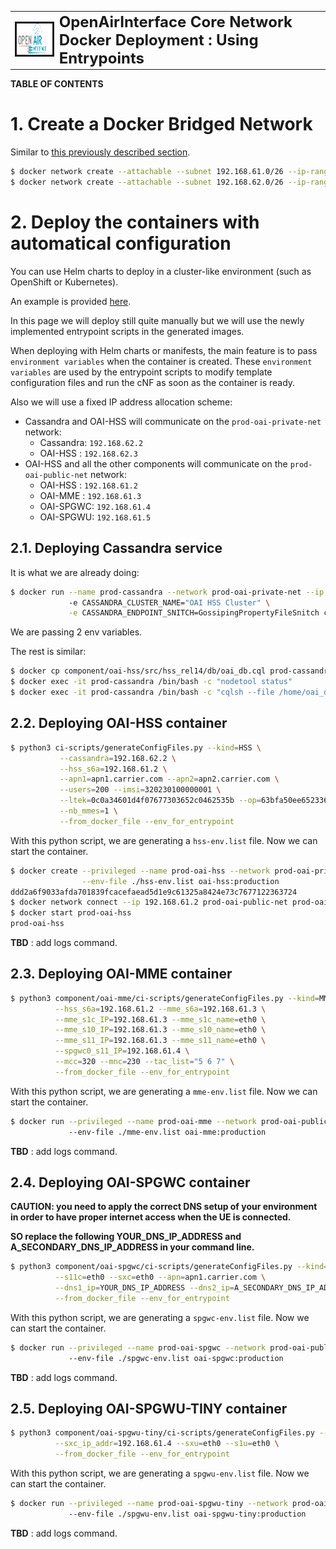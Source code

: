 <table style="border-collapse: collapse; border: none;">
  <tr style="border-collapse: collapse; border: none;">
    <td style="border-collapse: collapse; border: none;">
      <a href="http://www.openairinterface.org/">
         <img src="./images/oai_final_logo.png" alt="" border=3 height=50 width=150>
         </img>
      </a>
    </td>
    <td style="border-collapse: collapse; border: none; vertical-align: center;">
      <b><font size = "5">OpenAirInterface Core Network Docker Deployment : Using Entrypoints</font></b>
    </td>
  </tr>
</table>

**TABLE OF CONTENTS**


# 1. Create a Docker Bridged Network #

Similar to [this previously described section](./CONFIGURE_CONTAINERS.md#1-create-a-docker-bridged-network).

```bash
$ docker network create --attachable --subnet 192.168.61.0/26 --ip-range 192.168.61.0/26 prod-oai-public-net
$ docker network create --attachable --subnet 192.168.62.0/26 --ip-range 192.168.62.0/26 prod-oai-private-net
```

# 2. Deploy the containers with automatical configuration #

You can use Helm charts to deploy in a cluster-like environment (such as OpenShift or Kubernetes).

An example is provided [here](https://github.com/OPENAIRINTERFACE/openair-k8s/blob/helm-deployment-S6a-S1C-S1U-in-network-18/charts/README.md).

In this page we will deploy still quite manually but we will use the newly implemented entrypoint scripts in the generated images.

When deploying with Helm charts or manifests, the main feature is to pass `environment variables` when the container is created. 
These `environment variables` are used by the entrypoint scripts to modify template configuration files and run the cNF as soon
as the container is ready.

Also we will use a fixed IP address allocation scheme:

* Cassandra and OAI-HSS will communicate on the `prod-oai-private-net` network:
  - Cassandra: `192.168.62.2`
  - OAI-HSS  : `192.168.62.3`
* OAI-HSS and all the other components will communicate on the `prod-oai-public-net` network:
  - OAI-HSS  : `192.168.61.2`
  - OAI-MME  : `192.168.61.3`
  - OAI-SPGWC: `192.168.61.4`
  - OAI-SPGWU: `192.168.61.5`

## 2.1. Deploying Cassandra service ##

It is what we are already doing:

```bash
$ docker run --name prod-cassandra --network prod-oai-private-net --ip 192.168.62.2 -d
             -e CASSANDRA_CLUSTER_NAME="OAI HSS Cluster" \
             -e CASSANDRA_ENDPOINT_SNITCH=GossipingPropertyFileSnitch cassandra:2.1
```

We are passing 2 env variables.

The rest is similar:

```bash
$ docker cp component/oai-hss/src/hss_rel14/db/oai_db.cql prod-cassandra:/home
$ docker exec -it prod-cassandra /bin/bash -c "nodetool status"
$ docker exec -it prod-cassandra /bin/bash -c "cqlsh --file /home/oai_db.cql 192.168.62.2"
```

## 2.2. Deploying OAI-HSS container ##

```bash
$ python3 ci-scripts/generateConfigFiles.py --kind=HSS \
           --cassandra=192.168.62.2 \
           --hss_s6a=192.168.61.2 \
           --apn1=apn1.carrier.com --apn2=apn2.carrier.com \
           --users=200 --imsi=320230100000001 \
           --ltek=0c0a34601d4f07677303652c0462535b --op=63bfa50ee6523365ff14c1f45f88737d \
           --nb_mmes=1 \
           --from_docker_file --env_for_entrypoint
```

With this python script, we are generating a `hss-env.list` file. Now we can start the container.

```bash
$ docker create --privileged --name prod-oai-hss --network prod-oai-private-net --ip 192.168.62.3 \
                --env-file ./hss-env.list oai-hss:production
ddd2a6f9033afda701839fcacefaead5d1e9c61325a8424e73c7677122363724
$ docker network connect --ip 192.168.61.2 prod-oai-public-net prod-oai-hss
$ docker start prod-oai-hss
prod-oai-hss
```

**TBD** : add logs command.


## 2.3. Deploying OAI-MME container ##

```bash
$ python3 component/oai-mme/ci-scripts/generateConfigFiles.py --kind=MME \
          --hss_s6a=192.168.61.2 --mme_s6a=192.168.61.3 \
          --mme_s1c_IP=192.168.61.3 --mme_s1c_name=eth0 \
          --mme_s10_IP=192.168.61.3 --mme_s10_name=eth0 \
          --mme_s11_IP=192.168.61.3 --mme_s11_name=eth0 \
          --spgwc0_s11_IP=192.168.61.4 \
          --mcc=320 --mnc=230 --tac_list="5 6 7" \
          --from_docker_file --env_for_entrypoint
```

With this python script, we are generating a `mme-env.list` file. Now we can start the container.

```bash
$ docker run --privileged --name prod-oai-mme --network prod-oai-public-net --ip 192.168.61.3
             --env-file ./mme-env.list oai-mme:production
```

**TBD** : add logs command.

## 2.4. Deploying OAI-SPGWC container ##

**CAUTION: you need to apply the correct DNS setup of your environment in order to have proper internet access when the UE is connected.**

**SO replace the following YOUR_DNS_IP_ADDRESS and A_SECONDARY_DNS_IP_ADDRESS in your command line.**

```bash
$ python3 component/oai-spgwc/ci-scripts/generateConfigFiles.py --kind=SPGW-C \
          --s11c=eth0 --sxc=eth0 --apn=apn1.carrier.com \
          --dns1_ip=YOUR_DNS_IP_ADDRESS --dns2_ip=A_SECONDARY_DNS_IP_ADDRESS \
          --from_docker_file --env_for_entrypoint
```

With this python script, we are generating a `spgwc-env.list` file. Now we can start the container.

```bash
$ docker run --privileged --name prod-oai-spgwc --network prod-oai-public-net --ip 192.168.61.4
             --env-file ./spgwc-env.list oai-spgwc:production
```

**TBD** : add logs command.

## 2.5. Deploying OAI-SPGWU-TINY container ##

```bash
$ python3 component/oai-spgwu-tiny/ci-scripts/generateConfigFiles.py --kind=SPGW-U \
          --sxc_ip_addr=192.168.61.4 --sxu=eth0 --s1u=eth0 \
          --from_docker_file --env_for_entrypoint
```

With this python script, we are generating a `spgwu-env.list` file. Now we can start the container.

```bash
$ docker run --privileged --name prod-oai-spgwu-tiny --network prod-oai-public-net --ip 192.168.61.5
             --env-file ./spgwu-env.list oai-spgwu-tiny:production
```

**TBD** : add logs command.
